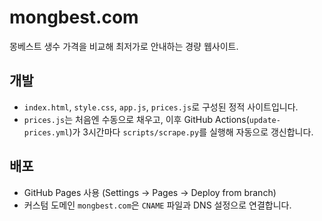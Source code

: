 # mongbest.com
몽베스트 생수 가격을 비교해 최저가로 안내하는 경량 웹사이트.

## 개발
- `index.html`, `style.css`, `app.js`, `prices.js`로 구성된 정적 사이트입니다.
- `prices.js`는 처음엔 수동으로 채우고, 이후 GitHub Actions(`update-prices.yml`)가 3시간마다 `scripts/scrape.py`를 실행해 자동으로 갱신합니다.

## 배포
- GitHub Pages 사용 (Settings → Pages → Deploy from branch)
- 커스텀 도메인 `mongbest.com`은 `CNAME` 파일과 DNS 설정으로 연결합니다.
